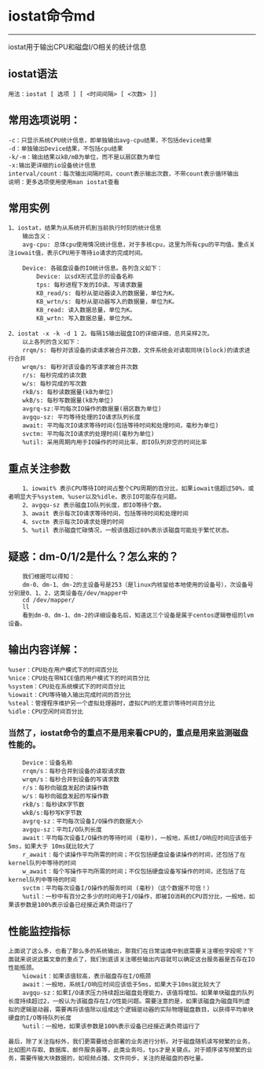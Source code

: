# iostat命令md  
---  
iostat用于输出CPU和磁盘I/O相关的统计信息
## iostat语法
	用法：iostat [ 选项 ] [ <时间间隔> [ <次数> ]]

## 常用选项说明：  
	-c：只显示系统CPU统计信息，即单独输出avg-cpu结果，不包括device结果  
	-d：单独输出Device结果，不包括cpu结果  
	-k/-m：输出结果以kB/mB为单位，而不是以扇区数为单位  
	-x:输出更详细的io设备统计信息  
	interval/count：每次输出间隔时间，count表示输出次数，不带count表示循环输出  
	说明：更多选项使用使用man iostat查看  

## 常用实例 
	1、iostat，结果为从系统开机到当前执行时刻的统计信息  
		输出含义：
	    avg-cpu: 总体cpu使用情况统计信息，对于多核cpu，这里为所有cpu的平均值。重点关注iowait值，表示CPU用于等待io请求的完成时间。

	    Device: 各磁盘设备的IO统计信息。各列含义如下：
			Device: 以sdX形式显示的设备名称
			tps: 每秒进程下发的IO读、写请求数量
			KB_read/s: 每秒从驱动器读入的数据量，单位为K。
			KB_wrtn/s: 每秒从驱动器写入的数据量，单位为K。
			KB_read: 读入数据总量，单位为K。
			KB_wrtn: 写入数据总量，单位为K。

	2、iostat -x -k -d 1 2。每隔1S输出磁盘IO的详细详细，总共采样2次。  
		以上各列的含义如下：
		rrqm/s: 每秒对该设备的读请求被合并次数，文件系统会对读取同块(block)的请求进行合并
		wrqm/s: 每秒对该设备的写请求被合并次数
		r/s: 每秒完成的读次数
		w/s: 每秒完成的写次数
		rkB/s: 每秒读数据量(kB为单位)
		wkB/s: 每秒写数据量(kB为单位)
		avgrq-sz:平均每次IO操作的数据量(扇区数为单位)
		avgqu-sz: 平均等待处理的IO请求队列长度
		await: 平均每次IO请求等待时间(包括等待时间和处理时间，毫秒为单位)
		svctm: 平均每次IO请求的处理时间(毫秒为单位)
		%util: 采用周期内用于IO操作的时间比率，即IO队列非空的时间比率  
## 重点关注参数
		1、iowait% 表示CPU等待IO时间占整个CPU周期的百分比，如果iowait值超过50%，或者明显大于%system、%user以及%idle，表示IO可能存在问题。  
		2、avgqu-sz 表示磁盘IO队列长度，即IO等待个数。  
		3、await 表示每次IO请求等待时间，包括等待时间和处理时间  
		4、svctm 表示每次IO请求处理的时间  
		5、%util 表示磁盘忙碌情况，一般该值超过80%表示该磁盘可能处于繁忙状态。		
## 疑惑：dm-0/1/2是什么？怎么来的？
		我们根据可以得知：
		dm-0、dm-1、dm-2的主设备号是253（是linux内核留给本地使用的设备号），次设备号分别是0、1、2，这类设备在/dev/mapper中
		cd /dev/mapper/ 
		ll
		看到dm-0、dm-1、dm-2的详细设备名后，知道这三个设备是属于centos逻辑卷组的lvm设备。  		
## 输出内容详解：  
	%user：CPU处在用户模式下的时间百分比  
	%nice：CPU处在带NICE值的用户模式下的时间百分比  
	%system：CPU处在系统模式下的时间百分比  
	%iowait：CPU等待输入输出完成时间的百分比  
	%steal：管理程序维护另一个虚拟处理器时，虚拟CPU的无意识等待时间百分比  
	%idle：CPU空闲时间百分比  
### 当然了，iostat命令的重点不是用来看CPU的，重点是用来监测磁盘性能的。
		Device：设备名称  
		rrqm/s：每秒合并到设备的读取请求数  
		wrqm/s：每秒合并到设备的写请求数  
		r/s：每秒向磁盘发起的读操作数  
		w/s：每秒向磁盘发起的写操作数  
		rkB/s：每秒读K字节数  
		wkB/s:每秒写K字节数  
		avgrq-sz：平均每次设备I/O操作的数据大小  
		avgqu-sz：平均I/O队列长度  
		await：平均每次设备I/O操作的等待时间 (毫秒)，一般地，系统I/O响应时间应该低于5ms，如果大于 10ms就比较大了  
		r_await：每个读操作平均所需的时间；不仅包括硬盘设备读操作的时间，还包括了在kernel队列中等待的时间  
		w_await：每个写操作平均所需的时间；不仅包括硬盘设备写操作的时间，还包括了在kernel队列中等待的时间  
		svctm：平均每次设备I/O操作的服务时间 (毫秒)（这个数据不可信！）  
		%util：一秒中有百分之多少的时间用于I/O操作，即被IO消耗的CPU百分比，一般地，如果该参数是100%表示设备已经接近满负荷运行了  		
## 性能监控指标
	上面说了这么多，也看了那么多的系统输出，那我们在日常运维中到底需要关注哪些字段呢？下面就来说说这篇文章的重点了，我们到底该关注哪些输出内容就可以确定这台服务器是否存在IO性能瓶颈。
		%iowait：如果该值较高，表示磁盘存在I/O瓶颈
		await：一般地，系统I/O响应时间应该低于5ms，如果大于10ms就比较大了
		avgqu-sz：如果I/O请求压力持续超出磁盘处理能力，该值将增加。如果单块磁盘的队列长度持续超过2，一般认为该磁盘存在I/O性能问题。需要注意的是，如果该磁盘为磁盘阵列虚拟的逻辑驱动器，需要再将该值除以组成这个逻辑驱动器的实际物理磁盘数目，以获得平均单块硬盘的I/O等待队列长度
		%util：一般地，如果该参数是100%表示设备已经接近满负荷运行了
	
	最后，除了关注指标外，我们更需要结合部署的业务进行分析。对于磁盘随机读写频繁的业务，比如图片存取、数据库、邮件服务器等，此类业务吗，tps才是关键点。对于顺序读写频繁的业务，需要传输大块数据的，如视频点播、文件同步，关注的是磁盘的吞吐量。		